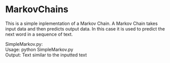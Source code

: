 # MarkovChains

This is a simple inplementation of a Markov Chain. A Markov Chain takes input data and then predicts output data. In this case it is used to predict the next word in a sequence of text.


SimpleMarkov.py:  
Usage: python SimpleMarkov.py <inputfile>  
Output: Text similar to the inputted text
